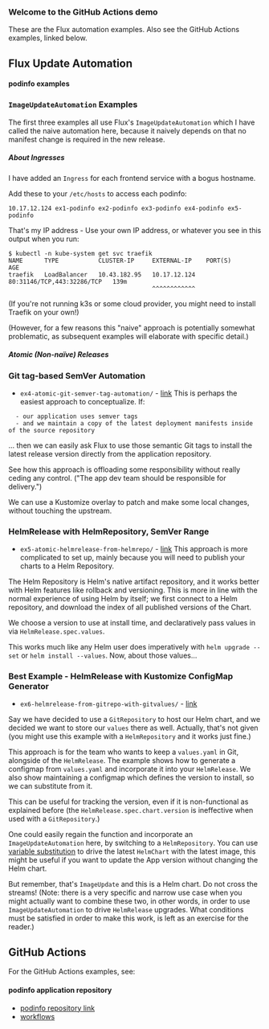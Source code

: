 ### Welcome to the GitHub Actions demo

These are the Flux automation examples. Also see the GitHub Actions examples, linked below.

## Flux Update Automation

#### podinfo examples

### `ImageUpdateAutomation` Examples

The first three examples all use Flux's `ImageUpdateAutomation` which I have called the naive automation here, because it naively depends on that no
manifest change is required in the new release.

##### About Ingresses

I have added an `Ingress` for each frontend service with a bogus hostname.

Add these to your `/etc/hosts` to access each podinfo:

```
10.17.12.124 ex1-podinfo ex2-podinfo ex3-podinfo ex4-podinfo ex5-podinfo
```

That's my IP address - Use your own IP address, or whatever you see in this output when you run:

```
$ kubectl -n kube-system get svc traefik
NAME      TYPE           CLUSTER-IP     EXTERNAL-IP    PORT(S)                      AGE
traefik   LoadBalancer   10.43.182.95   10.17.12.124   80:31146/TCP,443:32286/TCP   139m
                                        ^^^^^^^^^^^^
```

(If you're not running k3s or some cloud provider, you might need to install Traefik on your own!)

(However, for a few reasons this "naive" approach is potentially somewhat problematic, as subsequent examples will elaborate with specific detail.)

##### Atomic (Non-naïve) Releases

### Git tag-based SemVer Automation

* `ex4-atomic-git-semver-tag-automation/` - [link](https://github.com/kingdonb/github-actions-demo/tree/main/apps/podinfo/ex4-atomic-git-semver-tag-automation)
This is perhaps the easiest approach to conceptualize. If:

```
  - our application uses semver tags
  - and we maintain a copy of the latest deployment manifests inside of the source repository
```

... then we can easily ask Flux to use those semantic Git tags to install the latest release version directly from the application repository.

See how this approach is offloading some responsibility without really ceding any control. ("The app dev team should be responsible for delivery.")

We can use a Kustomize overlay to patch and make some local changes, without touching the upstream.

### HelmRelease with HelmRepository, SemVer Range

* `ex5-atomic-helmrelease-from-helmrepo/` - [link](https://github.com/kingdonb/github-actions-demo/tree/main/apps/podinfo/ex5-atomic-helmrelease-from-helmrepo#readme)
This approach is more complicated to set up, mainly because you will need to publish your charts to a Helm Repository.

The Helm Repository is Helm's native artifact repository, and it works better with Helm features like rollback and versioning. This is more in line with the
normal experience of using Helm by itself; we first connect to a Helm repository, and download the index of all published versions of the Chart.

We choose a version to use at install time, and declaratively pass values in via `HelmRelease.spec.values`.

This works much like any Helm user does imperatively with `helm upgrade --set` or `helm install --values`. Now, about those values...

### Best Example - HelmRelease with Kustomize ConfigMap Generator

* `ex6-helmrelease-from-gitrepo-with-gitvalues/` - [link](https://github.com/kingdonb/github-actions-demo/tree/main/apps/podinfo/ex6-helmrelease-from-gitrepo-with-gitvalues)

Say we have decided to use a `GitRepository` to host our Helm chart, and we decided we want to store our `values` there as well. Actually, that's not given
(you might use this example with a `HelmRepository` and it works just fine.)

This approach is for the team who wants to keep a `values.yaml` in Git, alongside of the `HelmRelease`. The example shows how to generate a configmap
from `values.yaml` and incorporate it into your `HelmRelease`. We also show maintaining a configmap which defines the version to install, so we can
substitute from it.

This can be useful for tracking the version, even if it is non-functional as explained before (the `HelmRelease.spec.chart.version` is ineffective when used
with a `GitRepository`.)

One could easily regain the function and incorporate an `ImageUpdateAutomation` here, by switching to a `HelmRepository`. You can use [variable substitution](https://fluxcd.io/docs/components/kustomize/kustomization/#variable-substitution)
to drive the latest `HelmChart` with the latest image, this might be useful if you want to update the App version without changing the Helm chart.

But remember, that's `ImageUpdate` and this is a Helm chart. Do not cross the streams! (Note: there is a very specific and narrow use case when you might
actually want to combine these two, in other words, in order to use `ImageUpdateAutomation` to drive `HelmRelease` upgrades. What conditions must
be satisfied in order to make this work, is left as an exercise for the reader.)

## GitHub Actions

For the GitHub Actions examples, see:

#### podinfo application repository

* [podinfo repository link](https://github.com/kingdonb/podinfo/)
* [workflows](https://github.com/kingdonb/podinfo/tree/master/.github/workflows#readme)
